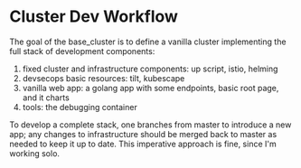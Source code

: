 # Cluster Dev Workflow

The goal of the base_cluster is to define a vanilla cluster implementing the full stack
of development components:
1) fixed cluster and infrastructure components: up script, istio, helming
2) devsecops basic resources: tilt, kubescape
3) vanilla web app: a golang app with some endpoints, basic root page, and it charts
4) tools: the debugging container

To develop a complete stack, one branches from master to introduce a new app; any changes
to infrastructure should be merged back to master as needed to keep it up to date.
This imperative approach is fine, since I'm working solo.





